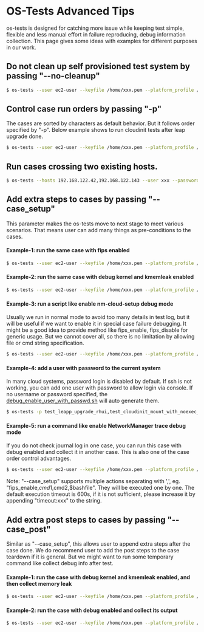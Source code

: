 # OS-Tests Advanced Tips

os-tests is designed for catching more issue while keeping test simple, flexible and less manual effort in failure reproducing, debug information collection. This page gives some ideas with examples for different purposes in our work.

## Do not clean up self provisioned test system by passing "--no-cleanup"

```bash
$ os-tests --user ec2-user --keyfile /home/xxx.pem --platform_profile /home/aws.yaml -p test_check_journalctl_fail --no-cleanup
```

## Control case run orders by passing "-p"

The cases are sorted by characters as default behavior. But it follows order specified by "-p".
Below example shows to run cloudinit tests after leap upgrade done.
```bash
$ os-tests --user ec2-user --keyfile /home/xxx.pem --platform_profile /home/aws.yaml -p test_leapp_upgrade_rhui,cloudinit
```

## Run cases crossing two existing hosts.
```bash
$ os-tests --hosts 192.168.122.42,192.168.122.143 --user xxx --password xxx -p test_kdump_over_nfs,test_kdump_over_ssh
```

## Add extra steps to cases by passing "--case_setup"

This parameter makes the os-tests move to next stage to meet various scenarios. That means user can add many things as pre-conditions to the cases.
#### Example-1: run the same case with fips enabled
```bash
$ os-tests --user ec2-user --keyfile /home/xxx.pem --platform_profile /home/aws.yaml -p ltp  --case_setup fips_enable
```

#### Example-2: run the same case with debug kernel and kmemleak enabled
```bash
$ os-tests --user ec2-user --keyfile /home/xxx.pem --platform_profile /home/aws.yaml -p ltp  --case_setup debugkernel_enable
```

#### Example-3: run a script like enable nm-cloud-setup debug mode

Usually we run in normal mode to avoid too many details in test log, but it will be useful if we want to enable it in special case failure debugging.
It might be a good idea to provide method like fips_enable, fips_disable for generic usage. But we cannot cover all, so there is no limitation by allowing file or cmd string specification.
```bash
$ os-tests --user ec2-user --keyfile /home/xxx.pem --platform_profile /home/aws.yaml -p test_second_ip_hotplug  --case_setup /usr/local/lib/python3.6/site-packages/os_tests/utils/debug_nm_cloud_setup.sh
```

#### Example-4: add a user with password to the current system

In many cloud systems, password login is disabled by default. If ssh is not working, you can add one user with password to allow login via console.
If no username or password specified, the [debug_enable_user_with_passwd.sh](https://github.com/virt-s1/os-tests/blob/master/os_tests/utils/debug_enable_user_with_passwd.sh) will auto generate them.

```bash
$ os-tests -p test_leapp_upgrade_rhui,test_cloudinit_mount_with_noexec_option --user ec2-user --keyfile /root/.ssh/id_rsa.pem --platform_profile ./aws.yaml --case_setup "/usr/local/lib/python3.6/site-packages/os_tests/utils/debug_enable_user_with_passwd.sh <$username $password>"
```

#### Example-5: run a command like enable NetworkManager trace debug mode

If you do not check journal log in one case, you can run this case with debug enabled and collect it in another case. This is also one of the case order control advantages. 
```bash
$ os-tests --user ec2-user --keyfile /home/xxx.pem --platform_profile /home/aws.yaml -p test_network_device_hotplug,test_check_journalctl_fail  --case_setup 'sudo nmcli general logging level TRACE domains ALL'
```

Note: "--case_setup" supports multiple actions separating with ',', eg. "fips_enable,$cmd1,$cmd2,$bashfile". They will be executed one by one.
The default execution timeout is 600s, if it is not sufficient, please increase it by appending "timeout:xxx" to the string.

## Add extra post steps to cases by passing "--case_post"

Similar as "--case_setup", this allows user to append extra steps after the case done. We do recommend user to add the post steps to the case teardown if it is general. But we might want to run some temporary command like collect debug info after test.

#### Example-1: run the case with debug kernel and kmemleak enabled, and then collect memory leak
```bash
$ os-tests --user ec2-user --keyfile /home/xxx.pem --platform_profile /home/aws.yaml -p ltp --case_setup debugkernel_enable --case_post collect_kmemleak
```

#### Example-2: run the case with debug enabled and collect its output
```bash
$ os-tests --user ec2-user --keyfile /home/xxx.pem --platform_profile /home/aws.yaml -p test_network_device_hotplug  --case_setup 'sudo nmcli general logging level TRACE domains ALL' --case_post "journalctl -u NetworkManager"
```